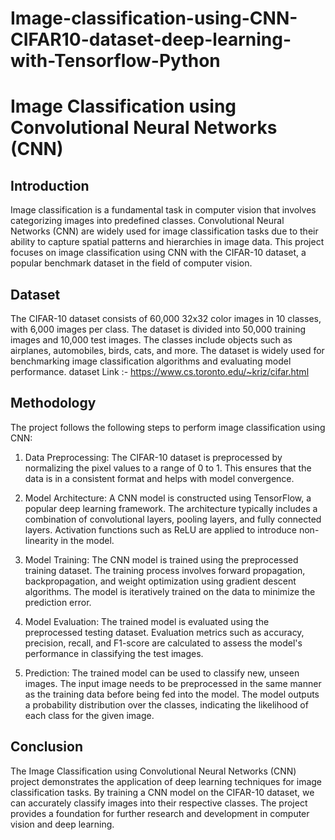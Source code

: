 # Image-classification-using-CNN-CIFAR10-dataset-deep-learning-with-Tensorflow-Python
# Image Classification using Convolutional Neural Networks (CNN)

## Introduction

Image classification is a fundamental task in computer vision that involves categorizing images into predefined classes. Convolutional Neural Networks (CNN) are widely used for image classification tasks due to their ability to capture spatial patterns and hierarchies in image data. This project focuses on image classification using CNN with the CIFAR-10 dataset, a popular benchmark dataset in the field of computer vision.

## Dataset

The CIFAR-10 dataset consists of 60,000 32x32 color images in 10 classes, with 6,000 images per class. The dataset is divided into 50,000 training images and 10,000 test images. The classes include objects such as airplanes, automobiles, birds, cats, and more. The dataset is widely used for benchmarking image classification algorithms and evaluating model performance.
dataset Link :- https://www.cs.toronto.edu/~kriz/cifar.html

## Methodology

The project follows the following steps to perform image classification using CNN:

1. Data Preprocessing: The CIFAR-10 dataset is preprocessed by normalizing the pixel values to a range of 0 to 1. This ensures that the data is in a consistent format and helps with model convergence.

2. Model Architecture: A CNN model is constructed using TensorFlow, a popular deep learning framework. The architecture typically includes a combination of convolutional layers, pooling layers, and fully connected layers. Activation functions such as ReLU are applied to introduce non-linearity in the model.

3. Model Training: The CNN model is trained using the preprocessed training dataset. The training process involves forward propagation, backpropagation, and weight optimization using gradient descent algorithms. The model is iteratively trained on the data to minimize the prediction error.

4. Model Evaluation: The trained model is evaluated using the preprocessed testing dataset. Evaluation metrics such as accuracy, precision, recall, and F1-score are calculated to assess the model's performance in classifying the test images.

5. Prediction: The trained model can be used to classify new, unseen images. The input image needs to be preprocessed in the same manner as the training data before being fed into the model. The model outputs a probability distribution over the classes, indicating the likelihood of each class for the given image.


## Conclusion

The Image Classification using Convolutional Neural Networks (CNN) project demonstrates the application of deep learning techniques for image classification tasks. By training a CNN model on the CIFAR-10 dataset, we can accurately classify images into their respective classes. The project provides a foundation for further research and development in computer vision and deep learning.
